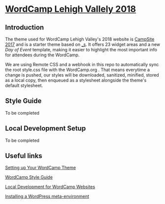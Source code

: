# [WordCamp Lehigh Vallely 2018](https://2018.lehighvalley.wordcamp.org/)

## Introduction

The theme used for WordCamp Lehigh Valley's 2018 website is [CampSite 2017](https://make.wordpress.org/community/2017/05/08/the-new-wordcamp-base-theme-campsite-2017/) and is a starter theme based on [_s](https://underscores.me/). It offers 23 widget areas and a new *Day of Event* template, making it easier to highlight the most important info for attendees during the WordCamp.

We are using Remote CSS and a webhook in this repo to automatically sync the root style.css file with the WordCamp.org . That means everytime a change is pushed, our styles will be downloaded, sanitized, minified, stored as a local copy, then enqueued as a stylesheet alongside the theme's default stylesheet.

## Style Guide
To be completed

## Local Development Setup
To be completed

## Useful links

[Setting up Your WordCamp Theme](https://make.wordpress.org/community/handbook/wordcamp-organizer/first-steps/web-presence/setting-up-your-wordcamp-theme/)

[WordCamp Style Guide](https://github.com/lucijanblagonic/wordcamp-style-guide)

[Local Development for WordCamp Websites](https://ryelle.codes/2016/07/local-development-for-wordcamp-websites/)

[Installing a WordPress meta-environment](https://github.com/WordPress/meta-environment/blob/master/docs/install.md)
